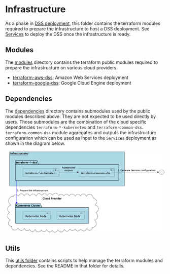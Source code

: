 # Infrastructure

As a phase in [DSS deployment](..), this folder contains the terraform modules required to prepare the infrastructure to host a DSS deployment.
See [Services](../services) to deploy the DSS once the infrastructure is ready.

## Modules
The [modules](modules) directory contains the terraform public modules required to prepare the infrastructure on various cloud providers.

- [terraform-aws-dss](./modules/terraform-aws-dss/README.md): Amazon Web Services deployment
- [terraform-google-dss](./modules/terraform-google-dss/README.md): Google Cloud Engine deployment

## Dependencies
The [dependencies](dependencies) directory contains submodules used by the public modules described above. They are not expected to be 
used directly by users. Those submodules are the combination of the cloud specific dependencies `terraform-*-kubernetes`
and `terraform-common-dss`. `terraform-common-dss` module aggregates and outputs the infrastructure configuration 
which can be used as input to the `Services` deployment as shown in the diagram below.

![Infrastructure Modules](../../assets/generated/deploy_infrastructure_modules.png)

## Utils
This [utils folder](utils) contains scripts to help manage the terraform modules and dependencies. See the README in that folder for details.
